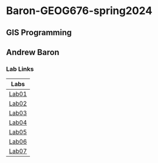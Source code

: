 # Baron-GEOG676-spring2024
## GIS Programming
## Andrew Baron
### Lab Links

| Labs   |
| :----: |
|[Lab01](Labs/Lab01/README.md)|
|[Lab02](Labs/Lab02/README.md)|
|[Lab03](Labs/Lab03/README.md)|
|[Lab04](Labs/Lab04/README.md)|
|[Lab05](Labs/Lab05/README.md)|
|[Lab06](Labs/Lab06/README.md)|
|[Lab07](Labs/Lab07/README.md)|
